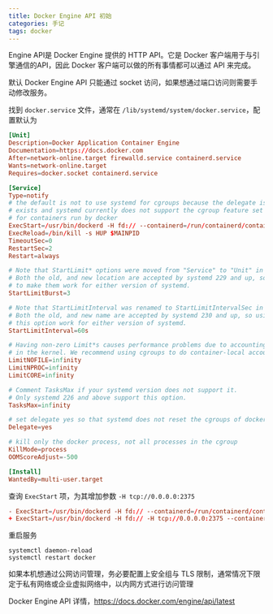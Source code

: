 ```yaml
---
title: Docker Engine API 初始
categories: 手记
tags: docker
---
```


Engine API是 Docker Engine 提供的 HTTP API。它是 Docker 客户端用于与引擎通信的API，因此 Docker 客户端可以做的所有事情都可以通过 API 来完成。

默认 Docker Engine API 只能通过 socket 访问，如果想通过端口访问则需要手动修改服务。

<!--more -->

找到 `docker.service` 文件，通常在 `/lib/systemd/system/docker.service`，配置默认为

```conf
[Unit]
Description=Docker Application Container Engine
Documentation=https://docs.docker.com
After=network-online.target firewalld.service containerd.service
Wants=network-online.target
Requires=docker.socket containerd.service

[Service]
Type=notify
# the default is not to use systemd for cgroups because the delegate issues still
# exists and systemd currently does not support the cgroup feature set required
# for containers run by docker
ExecStart=/usr/bin/dockerd -H fd:// --containerd=/run/containerd/containerd.sock
ExecReload=/bin/kill -s HUP $MAINPID
TimeoutSec=0
RestartSec=2
Restart=always

# Note that StartLimit* options were moved from "Service" to "Unit" in systemd 229.
# Both the old, and new location are accepted by systemd 229 and up, so using the old location
# to make them work for either version of systemd.
StartLimitBurst=3

# Note that StartLimitInterval was renamed to StartLimitIntervalSec in systemd 230.
# Both the old, and new name are accepted by systemd 230 and up, so using the old name to make
# this option work for either version of systemd.
StartLimitInterval=60s

# Having non-zero Limit*s causes performance problems due to accounting overhead
# in the kernel. We recommend using cgroups to do container-local accounting.
LimitNOFILE=infinity
LimitNPROC=infinity
LimitCORE=infinity

# Comment TasksMax if your systemd version does not support it.
# Only systemd 226 and above support this option.
TasksMax=infinity

# set delegate yes so that systemd does not reset the cgroups of docker containers
Delegate=yes

# kill only the docker process, not all processes in the cgroup
KillMode=process
OOMScoreAdjust=-500

[Install]
WantedBy=multi-user.target

```

查询 `ExecStart` 项，为其增加参数 `-H tcp://0.0.0.0:2375`

```conf
- ExecStart=/usr/bin/dockerd -H fd:// --containerd=/run/containerd/containerd.sock
+ ExecStart=/usr/bin/dockerd -H fd:// -H tcp://0.0.0.0:2375 --containerd=/run/containerd/containerd.sock
```

重启服务

```shell script
systemctl daemon-reload
systemctl restart docker
```

如果本机想通过公网访问管理，务必要配置上安全组与 TLS 限制，通常情况下限定于私有网络或企业虚拟网络中，以内网方式进行访问管理

Docker Engine API 详情，https://docs.docker.com/engine/api/latest

